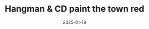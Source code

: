---
title: Hangman & CD paint the town red
promotion: AEW
show: Collision
date: 2025-01-18
tags:
  - juice
  - beast
  - cd
  - hangman
images:
  - src: /assets/aew-2025-01/2025.01.18.AEW.Collision.b.jpg
    alt: Daniels retirement bloodbath
  - src: /assets/aew-2025-01/2025.01.18.AEW.Collision.c.jpg
    alt: Crazed Hangman
  - src: /assets/aew-2025-01/2025.01.18.AEW.Collision.d.jpg
    alt: Daniels leaking
---